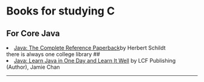 # Books for studying C
## For Core Java
<li><a href="http://iiti.ac.in/people/~tanimad/JavaTheCompleteReference.pdf">Java: The Complete Reference Paperback</a>by Herbert Schildt </li>
there is always one college library
##
<li><a href="https://www.amazon.in/Java-Beginners-Hands-Project-Project-ebook/dp/B01LZOCVN9">Java: Learn Java in One Day and Learn It Well</a> 
by LCF Publishing (Author), Jamie Chan </li>
<hr>
